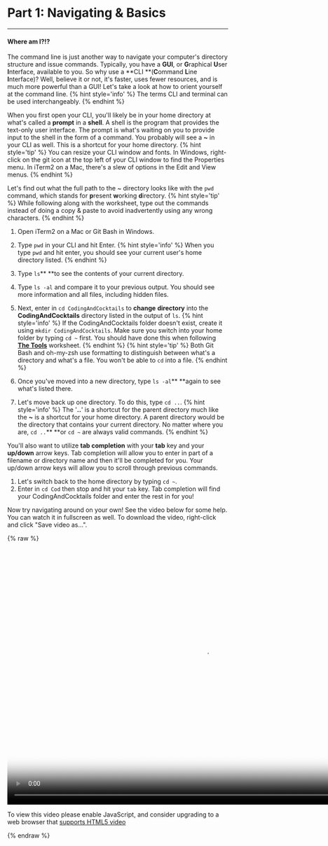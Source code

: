 # Part 1: Navigating & Basics

---

#### Where am I?!?

The command line is just another way to navigate your computer's directory structure and issue commands. Typically, you have a **GUI**, or **G**raphical **U**ser **I**nterface, available to you. So why use a **CLI **\(**C**ommand **L**ine **I**nterface\)? Well, believe it or not, it's faster, uses fewer resources, and is much more powerful than a GUI! Let's take a look at how to orient yourself at the command line.
    {% hint style='info' %}
The terms CLI and terminal can be used interchangeably.
    {% endhint %}

When you first open your CLI, you'll likely be in your home directory at what's called a **prompt** in a **shell**. A shell is the program that provides the text-only user interface. The prompt is what's waiting on you to provide input to the shell in the form of a command. You probably will see a **~** in your CLI as well. This is a shortcut for your home directory.
    {% hint style='tip' %}
You can resize your CLI window and fonts. In Windows, right-click on the git icon at the top left of your CLI window to find the Properties menu. In iTerm2 on a Mac, there's a slew of options in the Edit and View menus.
    {% endhint %}

Let's find out what the full path to the ~ directory looks like with the `pwd` command, which stands for **p**resent **w**orking **d**irectory.
    {% hint style='tip' %}
While following along with the worksheet, type out the commands instead of doing a copy & paste to avoid inadvertently using any wrong characters.
    {% endhint %}

1. Open iTerm2 on a Mac or Git Bash in Windows.

2. Type `pwd` in your CLI and hit Enter.
    {% hint style='info' %}
When you type `pwd` and hit enter, you should see your current user's home directory listed.
    {% endhint %}

3. Type `ls`** **to see the contents of your current directory.
4. Type `ls -al` and compare it to your previous output.  You should see more information and all files, including hidden files.
5. Next, enter in `cd CodingAndCocktails` to **change** **directory** into the **CodingAndCocktails** directory listed in the output of `ls`.
    {% hint style='info' %}
If the CodingAndCocktails folder doesn't exist, create it using `mkdir CodingAndCocktails`. Make sure you switch into your home folder by typing `cd ~` first. You should have done this when following [**The Tools**](https://codingandcocktailskc.gitbooks.io/coding-cocktails-the-tools/content/organization---codingandcocktails-folder.html) worksheet.
    {% endhint %}
    {% hint style='tip' %}
Both Git Bash and oh-my-zsh use formatting to distinguish between what's a directory and what's a file. You won't be able to `cd` into a file.
    {% endhint %}

6. Once you've moved into a new directory, type `ls -al`** **again to see what's listed there.
7. Let's move back up one directory. To do this, type `cd ..`.
    {% hint style='info' %}
The '**..**' is a shortcut for the parent directory  much like the **~** is a shortcut for your home directory. A parent directory would be the directory that contains your current directory. No matter where you are, `cd ..`** **or `cd ~` are always valid commands.
    {% endhint %}

You'll also want to utilize **tab completion** with your **tab** key and your **up/down** arrow keys. Tab completion will allow you to enter in part of a filename or directory name and then it'll be completed for you. Your up/down arrow keys will allow you to scroll through previous commands.

1. Let's switch back to the home directory by typing `cd ~`.
2. Enter in `cd Cod` then stop and hit your `tab` key. Tab completion will find your CodingAndCocktails folder and enter the rest in for you!

Now try navigating around on your own! See the video below for some help. You can watch it in fullscreen as well. To download the video, right-click and click "Save video as...".

{% raw %}
  <video id="CLI_Part1" class="video-js" controls preload="auto" width="900" height="600"
  poster="CLI_Part1.jpg" data-setup="{}">
  <source src="videos/CLI_Part1.mp4" type='video/mp4'>
  <p class="vjs-no-js">
    To view this video please enable JavaScript, and consider upgrading to a web browser that
    <a href="http://videojs.com/html5-video-support/" target="_blank">supports HTML5 video</a>
  </p>
  </video>
{% endraw %}

